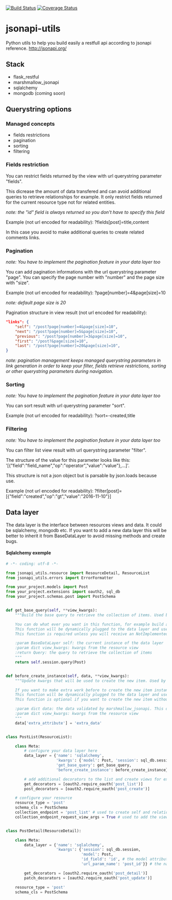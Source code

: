 [![Build Status](https://travis-ci.org/miLibris/jsonapi-utils.svg?branch=master)](https://travis-ci.org/miLibris/jsonapi-utils)
[![Coverage Status](https://coveralls.io/repos/github/miLibris/jsonapi-utils/badge.svg?branch=master)](https://coveralls.io/github/miLibris/jsonapi-utils?branch=master)

# jsonapi-utils
Python utils to help you build easily a restfull api according to jsonapi reference. http://jsonapi.org/

## Stack

- flask_restful
- marshmallow_jsonapi
- sqlalchemy
- mongodb (coming soon)

## Querystring options

### Managed concepts

- fields restrictions
- pagination
- sorting
- filtering


### Fields restriction
You can restrict fields returned by the view with url querystring parameter "fields".

This dicrease the amount of data transfered and can avoid additional queries to retrieve relationships for example.
It only restrict fields returned for the current resource type not for related entities.

*note: the "id" field is always returned so you don't have to specify this field*

Example (not url encoded for readability): ?fields[post]=title,content

In this case you avoid to make additional queries to create related comments links.


### Pagination
*note: You have to implement the pagination feature in your data layer too*

You can add pagination informations with the url querystring parameter "page".
You can specify the page number with "number" and the page size with "size".

Example (not url encoded for readability): ?page[number]=4&page[size]=10

*note: default page size is 20*

Pagination structure in view result (not url encoded for readability):
```json
"links": {
    "self": "/post?page[number]=4&page[size]=10",
    "next": "/post?page[number]=5&page[size]=10",
    "previous": "/post?page[number]=3&page[size]=10",
    "first": "/post?&page[size]=10",
    "last": "/post?page[number]=20&page[size]=10",
}
```
*note: pagination management keeps managed querystring parameters in link generation in order to keep your filter, fields retrieve restrictions, sorting or other querystring parameters during navigation.*


### Sorting
*note: You have to implement the pagination feature in your data layer too*

You can sort result with url querystring parameter "sort".

Example (not url encoded for readability): ?sort=-created,title


### Filtering
*note: You have to implement the pagination feature in your data layer too*

You can filter list view result with url querystring parameter "filter".

The structure of the value for this parameter looks like this: '[{"field":"field_name","op":"operator","value":"value"},...]'.

This structure is not a json object but is parsable by json.loads because use.

Example (not url encoded for readability): ?filter[post]=[{"field":"created","op":"gt","value":"2016-11-10"}]


## Data layer

The data layer is the interface between resources views and data. It could be sqlalchemy, mongodb etc.
If you want to add a new data layer this will be better to inherit it from BaseDataLayer to avoid missing methods and create bugs.

#### Sqlalchemy exemple

```python
# -*- coding: utf-8 -*-

from jsonapi_utils.resource import ResourceDetail, ResourceList
from jsonapi_utils.errors import ErrorFormatter

from your_project.models import Post
from your_project.extensions import oauth2, sql_db
from your_project.schemas.post import PostSchema


def get_base_query(self, **view_kwargs):
    """Build the base query to retrieve the collection of items. Used by the get view of a list resource: the get collection view.

    You can do what ever you want in this function, for example build a complex query to retrieve your data or make checks.
    This function will be dynamically plugged to the data layer and used as the base data collector to retrieve list of items.
    This function is required unless you will receive an NotImplemented Exception.

    :param BaseDataLayer self: the current instance of the data layer
    :param dict view_kwargs: kwargs from the resource view
    :return Query: the query to retrieve the collection of items
    """
    return self.session.query(Post)


def before_create_instance(self, data, **view_kwargs):
    """Update kwargs that will be used to create the new item. Used by the post view of a detail resource: the create item view.

    If you want to make extra work before to create the new item instance you can do this in this function.
    This function will be dynamically plugged to the data layer and used before item instance creation.
    This function is optional if you want to create the new item without extra data.

    :param dict data: the data validated by marshmallow_jsonapi. This dict will be used as kwargs to create the new item.
    :param dict view_kwargs: kwargs from the resource view
    """
    data['extra_attribute'] = 'extra_data'


class PostList(ResourceList):

    class Meta:
        # configure your data layer here
        data_layer = {'name': 'sqlalchemy',
                      'kwargs': {'model': Post, 'session': sql_db.session},
                      'get_base_query': get_base_query,
                      'before_create_instance': before_create_instance}

        # add additional decorators to the list and create views for example for oauth security
        get_decorators = [oauth2.require_oauth('post_list')]
        post_decorators = [oauth2.require_oauth('post_create')]

    # configure your resource
    resource_type = 'post'
    schema_cls = PostSchema
    collection_endpoint = 'post_list' # used to create self and relationship links
    collection_endpoint_request_view_args = True # used to add the view kwargs to the context of the url links creation


class PostDetail(ResourceDetail):

    class Meta:
        data_layer = {'name': 'sqlalchemy',
                      'kwargs': {'session': sql_db.session,
                                 'model': Post,
                                 'id_field': 'id', # the model attribute you want to filter on when you retrieve an item
                                 'url_param_name': 'post_id'}} # the name of the url parameter to filter with

        get_decorators = [oauth2.require_oauth('post_detail')]
        patch_decorators = [oauth2.require_oauth('post_update')]

    resource_type = 'post'
    schema_cls = PostSchema
```
